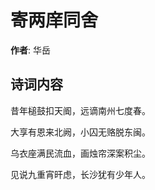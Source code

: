 # 寄两庠同舍

**作者**: 华岳

## 诗词内容

昔年槌鼓扣天阍，远谪南州七度春。

大享有恩来北阙，小囚无赂脱东闽。

乌衣座满民流血，画烛帘深案积尘。

见说九重宵旰虑，长沙犹有少年人。

